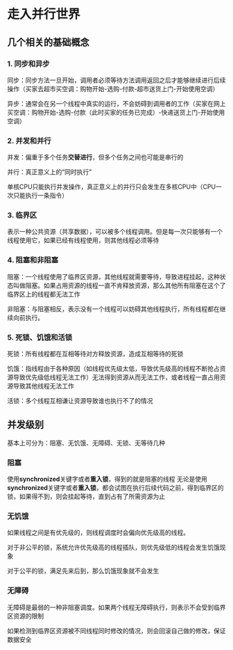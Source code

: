 # 走入并行世界

## 几个相关的基础概念

### 1. 同步和异步

同步：同步方法一旦开始，调用者必须等待方法调用返回之后才能够继续进行后续操作（买家去超市买空调：购物开始-选购-付款-超市送货上门-开始使用空调）

异步：通常会在另一个线程中真实的运行，不会妨碍到调用者的工作（买家在网上买空调：购物开始-选购-付款（此时买家的任务已完成）-快递送货上门-开始使用空调）



### 2. 并发和并行

并发：偏重于多个任务**交替进行**，但多个任务之间也可能是串行的

并行：真正意义上的“同时执行”

单核CPU只能执行并发操作，真正意义上的并行只会发生在多核CPU中（CPU一次只能执行一条指令）



### 3. 临界区

表示一种公共资源（共享数据），可以被多个线程调用。但是每一次只能够有一个线程使用它，如果已经有线程使用，则其他线程必须等待



### 4. 阻塞和非阻塞

阻塞：一个线程使用了临界区资源，其他线程就需要等待，导致进程挂起，这种状态叫做阻塞。如果占用资源的线程一直不肯释放资源，那么其他所有阻塞在这个了临界区上的线程都无法工作

非阻塞：与阻塞相反，表示没有一个线程可以妨碍其他线程执行，所有线程都在继续向前执行。



### 5. 死锁、饥饿和活锁

死锁：所有线程都在互相等待对方释放资源，造成互相等待的死锁

饥饿：指线程由于各种原因（如线程优先级太低，导致优先级高的线程不断抢占资源导致优先级低线程无法工作）无法得到资源从而无法工作，或者线程一直占用资源导致其他线程无法工作

活锁：多个线程互相谦让资源导致谁也执行不了的情况



## 并发级别

基本上可分为：阻塞、无饥饿、无障碍、无锁、无等待几种



### 阻塞
使用**synchronized**关键字或者**重入锁**，得到的就是阻塞的线程
无论是使用**synchronized**关键字或者**重入锁**，都会试图在执行后续代码之前，得到临界区的锁，如果得不到，则会挂起等待，直到占有了所需资源为止



### 无饥饿

如果线程之间是有优先级的，则线程调度时会偏向优先级高的线程。

对于非公平的锁，系统允许优先级高的线程插队，则优先级低的线程会发生饥饿现象

对于公平的锁，满足先来后到，那么饥饿现象就不会发生



### 无障碍

无障碍是最弱的一种非阻塞调度。如果两个线程无障碍执行，则表示不会受到临界区资源的限制

如果检测到临界区资源被不同线程同时修改的情况，则会回滚自己做的修改，保证数据安全



























































